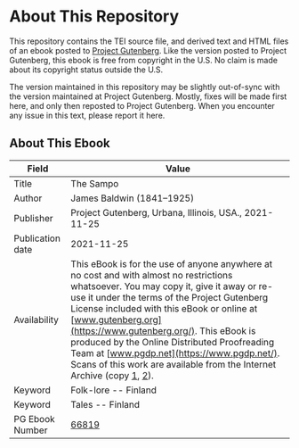 # About This Repository

This repository contains the TEI source file, and derived text and HTML files of an ebook posted to [Project Gutenberg](https://www.gutenberg.org/). Like the version posted to Project Gutenberg, this ebook is free from copyright in the U.S. No claim is made about its copyright status outside the U.S.

The version maintained in this repository may be slightly out-of-sync with the version maintained at Project Gutenberg. Mostly, fixes will be made first here, and only then reposted to Project Gutenberg. When you encounter any issue in this text, please report it here.

## About This Ebook

| Field | Value |
| ----- | ----- |
| Title | The Sampo |
| Author | James Baldwin (1841–1925) |
| Publisher | Project Gutenberg, Urbana, Illinois, USA., 2021-11-25 |
| Publication date | 2021-11-25 |
| Availability | This eBook is for the use of anyone anywhere at no cost and with almost no restrictions whatsoever. You may copy it, give it away or re-use it under the terms of the Project Gutenberg License included with this eBook or online at [www.gutenberg.org](https://www.gutenberg.org/). This eBook is produced by the Online Distributed Proofreading Team at [www.pgdp.net](https://www.pgdp.net/). Scans of this work are available from the Internet Archive (copy [1](https://archive.org/details/sampowondertale00bald), [2](https://archive.org/details/sampowondertaleo00bald)). |
| Keyword | Folk-lore -- Finland |
| Keyword | Tales -- Finland |
| PG Ebook Number | [66819](https://www.gutenberg.org/ebooks/66819) |
